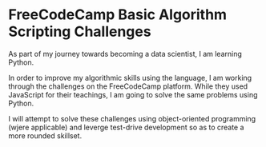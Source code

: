 # FreeCodeCamp Basic Algorithm Scripting Challenges

As part of my journey towards becoming a data scientist, I am learning Python.

In order to improve my algorithmic skills using the language, I am working through the challenges on the FreeCodeCamp platform. While they used JavaScript for their teachings, I am going to solve the same problems using Python.

I will attempt to solve these challenges using object-oriented programming (wjere applicable) and leverge test-drive development so as to create a more rounded skillset. 